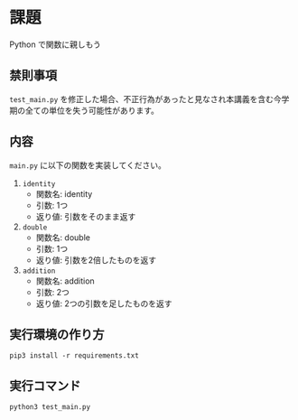 # 課題
Python で関数に親しもう

## 禁則事項
`test_main.py` を修正した場合、不正行為があったと見なされ本講義を含む今学期の全ての単位を失う可能性があります。

## 内容
`main.py` に以下の関数を実装してください。

1. `identity`
   - 関数名: identity
   - 引数: 1つ
   - 返り値: 引数をそのまま返す
2. `double`
   - 関数名: double
   - 引数: 1つ
   - 返り値: 引数を2倍したものを返す
3. `addition`
   - 関数名: addition
   - 引数: 2つ
   - 返り値: 2つの引数を足したものを返す

## 実行環境の作り方
`pip3 install -r requirements.txt`

## 実行コマンド
`python3 test_main.py`
